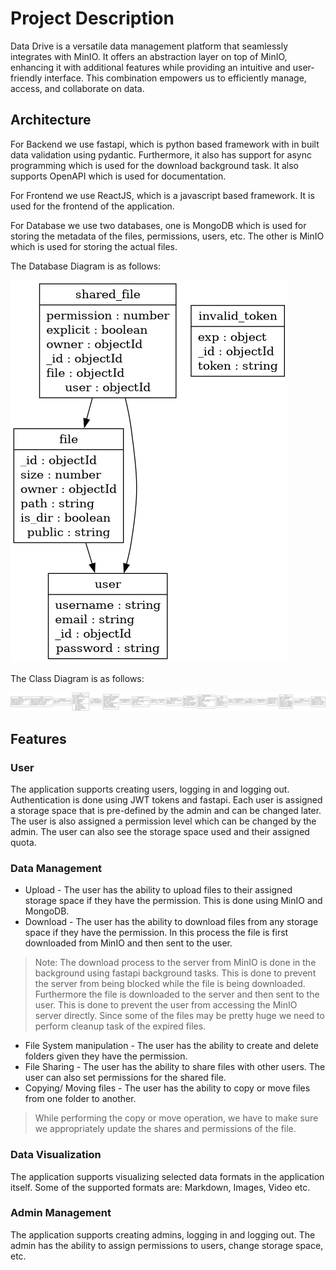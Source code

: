 # Project Description

Data Drive is a versatile data management platform that seamlessly integrates with MinIO. It offers an abstraction layer on top of MinIO, enhancing it with additional features while providing an intuitive and user-friendly interface. This combination empowers us to efficiently manage, access, and collaborate on data.

## Architecture
For Backend we use fastapi, which is python based framework with in built data validation using pydantic. Furthermore, 
it also has support for async programming which is used for the download background task. It also supports OpenAPI which
is used for documentation. 

For Frontend we use ReactJS, which is a javascript based framework. It is used for the frontend of the application.

For Database we use two databases, one is MongoDB which is used for storing the metadata of the files, permissions, 
users, etc. The other is MinIO which is used for storing the actual files.

The Database Diagram is as follows:

![Database Diagram](./erd.png)

The Class Diagram is as follows:

![Class Diagram](./classes.png)
## Features
### User
The application supports creating users, logging in and logging out. Authentication is done using JWT tokens and fastapi.
Each user is assigned a storage space that is pre-defined by the admin and can be changed later. The user is also assigned
a permission level which can be changed by the admin. The user can also see the storage space used and their assigned quota.

### Data Management 
* Upload - The user has the ability to upload files to their assigned storage space if they have the permission. This is done using MinIO and MongoDB.
* Download - The user has the ability to download files from any storage space if they have the permission. In this process 
the file is first downloaded from MinIO and then sent to the user. 
> Note: The download process to the server from MinIO is done in the background using fastapi background tasks. This is done to prevent the server from being blocked while the file is being downloaded. Furthermore the file is downloaded to the server and then sent to the user. This is done to prevent the user from accessing the MinIO server directly. Since some of the files may be pretty huge we need to perform cleanup task of the expired files. 
* File System manipulation - The user has the ability to create and delete folders given they have the permission. 
* File Sharing - The user has the ability to share files with other users. The user can also set permissions for the shared file. 
* Copying/ Moving files - The user has the ability to copy or move files from one folder to another. 
> While performing the copy or move operation, we have to make sure we appropriately update the shares and permissions of the file.
### Data Visualization
The application supports visualizing selected data formats in the application itself. Some of the supported formats are: Markdown, Images, Video etc.
### Admin Management
The application supports creating admins, logging in and logging out. The admin has the ability to assign permissions to users, change storage space, etc.


